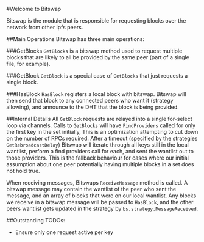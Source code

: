 #Welcome to Bitswap

Bitswap is the module that is responsible for requesting blocks over the
network from other ipfs peers.

##Main Operations
Bitswap has three main operations:

###GetBlocks
`GetBlocks` is a bitswap method used to request multiple blocks that are likely to all be provided by the same peer (part of a single file, for example).

###GetBlock
`GetBlock` is a special case of `GetBlocks` that just requests a single block.

###HasBlock
`HasBlock` registers a local block with bitswap. Bitswap will then send that block to any connected peers who want it (strategy allowing), and announce to the DHT that the block is being provided.

##Internal Details
All `GetBlock` requests are relayed into a single for-select loop via channels. Calls to `GetBlocks` will have `FindProviders` called for only the first key in the set initially, This is an optimization attempting to cut down on the number of RPCs required. After a timeout (specified by the strategies `GetRebroadcastDelay`) Bitswap will iterate through all keys still in the local wantlist, perform a find providers call for each, and sent the wantlist out to those providers. This is the fallback behaviour for cases where our initial assumption about one peer potentially having multiple blocks in a set does not hold true.

When receiving messages, Bitswaps `ReceiveMessage` method is called. A bitswap message may contain the wantlist of the peer who sent the message, and an array of blocks that were on our local wantlist. Any blocks we receive in a bitswap message will be passed to `HasBlock`, and the other peers wantlist gets updated in the strategy by `bs.strategy.MessageReceived`.

##Outstanding TODOs:
- Ensure only one request active per key
